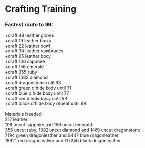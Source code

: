 # Crafting Training

### Fastest route to 99:

\+craft 48 leather gloves\
\+craft 19 leather boots\
\+craft 22 leather cowl\
\+craft 34 leather vambraces\
\+craft 95 leather body\
\+craft 106 sapphire\
\+craft 156 emerald\
\+craft 355 ruby\
\+craft 1082 diamond\
\+craft dragonstone until 63\
\+craft green d'hide body until 71\
\+craft blue d'hide body until 77\
\+craft red d'hide body until 84\
\+craft black d'hide body repeat until 99\
\
Materials Needed:\
217 leather\
106 uncut sapphire and 156 uncut emerald\
355 uncut ruby, 1082 uncut diamond and 1469 uncut dragonstone\
7194 green dragonleather and 9447 blue dragonleather\
18921 red dragonleather and 117246 black dragonleather
